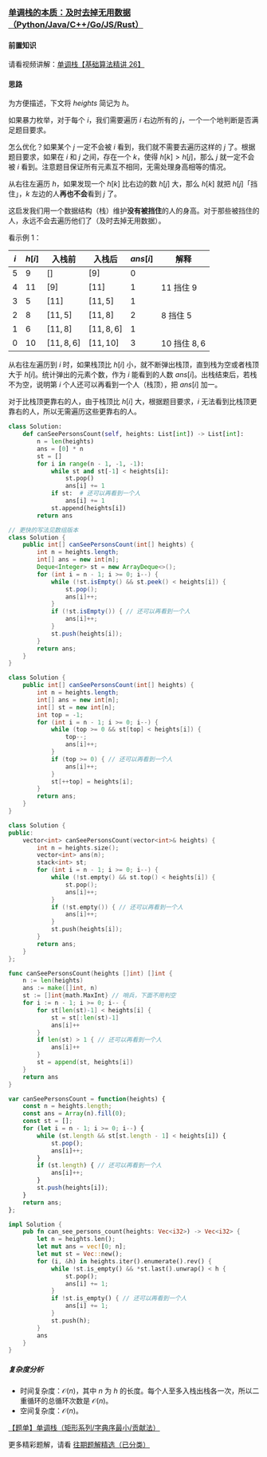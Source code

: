 ### [单调栈的本质：及时去掉无用数据（Python/Java/C++/Go/JS/Rust）](https://leetcode.cn/problems/number-of-visible-people-in-a-queue/solutions/2591558/dan-diao-zhan-de-ben-zhi-ji-shi-qu-diao-8tp3s/)

#### 前置知识

请看视频讲解：[单调栈【基础算法精讲 26】](https://leetcode.cn/link/?target=https%3A%2F%2Fwww.bilibili.com%2Fvideo%2FBV1VN411J7S7%2F)

#### 思路

为方便描述，下文将 $heights$ 简记为 $h$。

如果暴力枚举，对于每个 $i$，我们需要遍历 $i$ 右边所有的 $j$，一个一个地判断是否满足题目要求。

怎么优化？如果某个 $j$ 一定不会被 $i$ 看到，我们就不需要去遍历这样的 $j$ 了。根据题目要求，如果在 $i$ 和 $j$ 之间，存在一个 $k$，使得 $h[k]>h[j]$，那么 $j$ 就一定不会被 $i$ 看到。注意题目保证所有元素互不相同，无需处理身高相等的情况。

从右往左遍历 $h$，如果发现一个 $h[k]$ 比右边的数 $h[j]$ 大，那么 $h[k]$ 就把 $h[j]$「挡住」，$k$ 左边的人**再也不会**看到 $j$ 了。

这启发我们用一个数据结构（栈）维护**没有被挡住**的人的身高。对于那些被挡住的人，永远不会去遍历他们了（及时去掉无用数据）。

看示例 1：

| $i$ | $h[i]$ | 入栈前 | 入栈后 | $ans[i]$ | 解释 |
| -- | -- | -- | -- | -- | -- |
| $5$ | $9$ | $[]$ | $[9]$ | $0$ |  |
| $4$ | $11$ | $[9]$ | $[11]$ | $1$ | $11$ 挡住 $9$ |
| $3$ | $5$ | $[11]$ | $[11,5]$ | $1$ |  |
| $2$ | $8$ | $[11,5]$ | $[11,8]$ | $2$ | $8$ 挡住 $5$ |
| $1$ | $6$ | $[11,8]$ | $[11,8,6]$ | $1$ |  |
| $0$ | $10$ | $[11,8,6]$ | $[11,10]$ | $3$ | $10$ 挡住 $8,6$ |

从右往左遍历到 $i$ 时，如果栈顶比 $h[i]$ 小，就不断弹出栈顶，直到栈为空或者栈顶大于 $h[i]$。统计弹出的元素个数，作为 $i$ 能看到的人数 $ans[i]$。出栈结束后，若栈不为空，说明第 $i$ 个人还可以再看到一个人（栈顶），把 $ans[i]$ 加一。

对于比栈顶更靠右的人，由于栈顶比 $h[i]$ 大，根据题目要求，$i$ 无法看到比栈顶更靠右的人，所以无需遍历这些更靠右的人。

```python
class Solution:
    def canSeePersonsCount(self, heights: List[int]) -> List[int]:
        n = len(heights)
        ans = [0] * n
        st = []
        for i in range(n - 1, -1, -1):
            while st and st[-1] < heights[i]:
                st.pop()
                ans[i] += 1
            if st:  # 还可以再看到一个人
                ans[i] += 1
            st.append(heights[i])
        return ans
```

```java
// 更快的写法见数组版本
class Solution {
    public int[] canSeePersonsCount(int[] heights) {
        int n = heights.length;
        int[] ans = new int[n];
        Deque<Integer> st = new ArrayDeque<>();
        for (int i = n - 1; i >= 0; i--) {
            while (!st.isEmpty() && st.peek() < heights[i]) {
                st.pop();
                ans[i]++;
            }
            if (!st.isEmpty()) { // 还可以再看到一个人
                ans[i]++;
            }
            st.push(heights[i]);
        }
        return ans;
    }
}
```

```java
class Solution {
    public int[] canSeePersonsCount(int[] heights) {
        int n = heights.length;
        int[] ans = new int[n];
        int[] st = new int[n];
        int top = -1;
        for (int i = n - 1; i >= 0; i--) {
            while (top >= 0 && st[top] < heights[i]) {
                top--;
                ans[i]++;
            }
            if (top >= 0) { // 还可以再看到一个人
                ans[i]++;
            }
            st[++top] = heights[i];
        }
        return ans;
    }
}
```

```c++
class Solution {
public:
    vector<int> canSeePersonsCount(vector<int>& heights) {
        int n = heights.size();
        vector<int> ans(n);
        stack<int> st;
        for (int i = n - 1; i >= 0; i--) {
            while (!st.empty() && st.top() < heights[i]) {
                st.pop();
                ans[i]++;
            }
            if (!st.empty()) { // 还可以再看到一个人
                ans[i]++;
            }
            st.push(heights[i]);
        }
        return ans;
    }
};
```

```go
func canSeePersonsCount(heights []int) []int {
    n := len(heights)
    ans := make([]int, n)
    st := []int{math.MaxInt} // 哨兵，下面不用判空
    for i := n - 1; i >= 0; i-- {
        for st[len(st)-1] < heights[i] {
            st = st[:len(st)-1]
            ans[i]++
        }
        if len(st) > 1 { // 还可以再看到一个人
            ans[i]++
        }
        st = append(st, heights[i])
    }
    return ans
}
```

```javascript
var canSeePersonsCount = function(heights) {
    const n = heights.length;
    const ans = Array(n).fill(0);
    const st = [];
    for (let i = n - 1; i >= 0; i--) {
        while (st.length && st[st.length - 1] < heights[i]) {
            st.pop();
            ans[i]++;
        }
        if (st.length) { // 还可以再看到一个人
            ans[i]++;
        }
        st.push(heights[i]);
    }
    return ans;
};
```

```rust
impl Solution {
    pub fn can_see_persons_count(heights: Vec<i32>) -> Vec<i32> {
        let n = heights.len();
        let mut ans = vec![0; n];
        let mut st = Vec::new();
        for (i, &h) in heights.iter().enumerate().rev() {
            while !st.is_empty() && *st.last().unwrap() < h {
                st.pop();
                ans[i] += 1;
            }
            if !st.is_empty() { // 还可以再看到一个人
                ans[i] += 1;
            }
            st.push(h);
        }
        ans
    }
}
```

##### 复杂度分析

- 时间复杂度：$\mathcal{O}(n)$，其中 $n$ 为 $h$ 的长度。每个人至多入栈出栈各一次，所以二重循环的总循环次数是 $\mathcal{O}(n)$。
- 空间复杂度：$\mathcal{O}(n)$。

[【题单】单调栈（矩形系列/字典序最小/贡献法）](https://leetcode.cn/circle/discuss/9oZFK9/)

更多精彩题解，请看 [往期题解精选（已分类）](https://leetcode.cn/link/?target=https%3A%2F%2Fgithub.com%2FEndlessCheng%2Fcodeforces-go%2Fblob%2Fmaster%2Fleetcode%2FSOLUTIONS.md)

